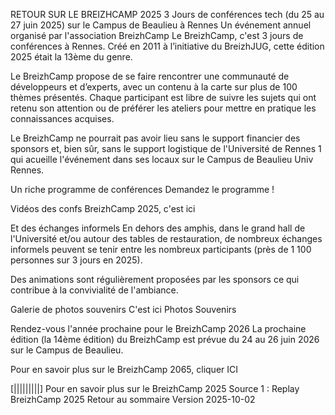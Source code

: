 RETOUR SUR LE BREIZHCAMP 2025
3 Jours de conférences tech (du 25 au 27 juin 2025) sur le Campus de Beaulieu à Rennes
Un événement annuel organisé par l'association BreizhCamp
Le BreizhCamp, c'est 3 jours de conférences à Rennes. Créé en 2011 à l’initiative du BreizhJUG, cette édition 2025 était la 13ème du genre.

Le BreizhCamp propose de se faire rencontrer une communauté de développeurs et d’experts, avec un contenu à la carte sur plus de 100 thèmes présentés. Chaque participant est libre de suivre les sujets qui ont retenu son attention ou de préférer les ateliers pour mettre en pratique les connaissances acquises.

Le BreizhCamp ne pourrait pas avoir lieu sans le support financier des sponsors et, bien sûr, sans le support logistique de l'Université de Rennes 1 qui acueille l'événement dans ses locaux sur le Campus de Beaulieu Univ Rennes.

Un riche programme de conférences
Demandez le programme !

Vidéos des confs BreizhCamp 2025, c'est ici

Et des échanges informels
En dehors des amphis, dans le grand hall de l'Université et/ou autour des tables de restauration, de nombreux échanges informels peuvent se tenir entre les nombreux participants (près de 1 100 personnes sur 3 jours en 2025).

Des animations sont régulièrement proposées par les sponsors ce qui contribue à la convivialité de l'ambiance.

Galerie de photos souvenirs
C'est ici Photos Souvenirs

Rendez-vous l'année prochaine pour le BreizhCamp 2026
La prochaine édition (la 14ème édition) du BreizhCamp est prévue du 24 au 26 juin 2026 sur le Campus de Beaulieu.

Pour en savoir plus sur le BreizhCamp 2065, cliquer ICI

[|||||||||]
Pour en savoir plus sur le BreizhCamp 2025
Source 1 : Replay BreizhCamp 2025
Retour au sommaire
Version 2025-10-02
